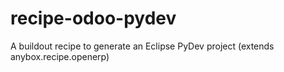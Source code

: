 recipe-odoo-pydev
=================

A buildout recipe to generate an Eclipse PyDev project (extends anybox.recipe.openerp)

